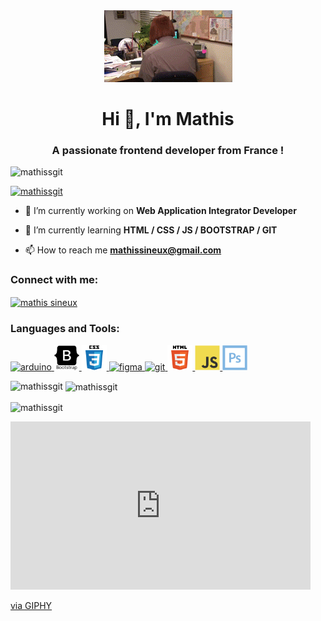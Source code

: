 <div align="center">
  <img src="img/dwight.gif">
</div>

<h1 align="center">Hi 👋, I'm Mathis</h1>
<h3 align="center">A passionate frontend developer from France !</h3>

<p align="left"> <img src="https://komarev.com/ghpvc/?username=mathissgit&label=Profile%20views&color=0e75b6&style=flat" alt="mathissgit" /> </p>

<p align="left"> <a href="https://github.com/ryo-ma/github-profile-trophy"><img src="https://github-profile-trophy.vercel.app/?username=mathissgit" alt="mathissgit" /></a> </p>

- 🔭 I’m currently working on **Web Application Integrator Developer**

- 🌱 I’m currently learning **HTML / CSS / JS / BOOTSTRAP / GIT**

- 📫 How to reach me **mathissineux@gmail.com**

<h3 align="left">Connect with me:</h3>
<p align="left">
<a href="https://linkedin.com/in/mathis sineux" target="blank"><img align="center" src="https://raw.githubusercontent.com/rahuldkjain/github-profile-readme-generator/master/src/images/icons/Social/linked-in-alt.svg" alt="mathis sineux" height="30" width="40" /></a>
</p>

<h3 align="left">Languages and Tools:</h3>
<p align="left"> <a href="https://www.arduino.cc/" target="_blank" rel="noreferrer"> <img src="https://cdn.worldvectorlogo.com/logos/arduino-1.svg" alt="arduino" width="40" height="40"/> </a> <a href="https://getbootstrap.com" target="_blank" rel="noreferrer"> <img src="https://raw.githubusercontent.com/devicons/devicon/master/icons/bootstrap/bootstrap-plain-wordmark.svg" alt="bootstrap" width="40" height="40"/> </a> <a href="https://www.w3schools.com/css/" target="_blank" rel="noreferrer"> <img src="https://raw.githubusercontent.com/devicons/devicon/master/icons/css3/css3-original-wordmark.svg" alt="css3" width="40" height="40"/> </a> <a href="https://www.figma.com/" target="_blank" rel="noreferrer"> <img src="https://www.vectorlogo.zone/logos/figma/figma-icon.svg" alt="figma" width="40" height="40"/> </a> <a href="https://git-scm.com/" target="_blank" rel="noreferrer"> <img src="https://www.vectorlogo.zone/logos/git-scm/git-scm-icon.svg" alt="git" width="40" height="40"/> </a> <a href="https://www.w3.org/html/" target="_blank" rel="noreferrer"> <img src="https://raw.githubusercontent.com/devicons/devicon/master/icons/html5/html5-original-wordmark.svg" alt="html5" width="40" height="40"/> </a> <a href="https://developer.mozilla.org/en-US/docs/Web/JavaScript" target="_blank" rel="noreferrer"> <img src="https://raw.githubusercontent.com/devicons/devicon/master/icons/javascript/javascript-original.svg" alt="javascript" width="40" height="40"/> </a> <a href="https://www.photoshop.com/en" target="_blank" rel="noreferrer"> <img src="https://raw.githubusercontent.com/devicons/devicon/master/icons/photoshop/photoshop-line.svg" alt="photoshop" width="40" height="40"/> </a> </p>

<p><img align="left" src="https://github-readme-stats.vercel.app/api/top-langs?username=mathissgit&show_icons=true&locale=en&layout=compact" alt="mathissgit" /></p>

<p>&nbsp;<img align="center" src="https://github-readme-stats.vercel.app/api?username=mathissgit&show_icons=true&locale=en" alt="mathissgit" /></p>

<p><img align="center" src="https://github-readme-streak-stats.herokuapp.com/?user=mathissgit&" alt="mathissgit" /></p>

<iframe src="https://giphy.com/embed/DLno4iRM43kYrwKnKr" width="480" height="269" frameBorder="0" class="giphy-embed" allowFullScreen></iframe><p><a href="https://giphy.com/gifs/Digitazon-dev-web-developer-digitazon-DLno4iRM43kYrwKnKr">via GIPHY</a></p>
